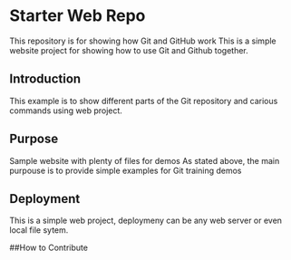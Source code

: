 # Starter Web Repo

This repository is for showing how Git and GitHub work
This is a simple website project for showing how to use Git and Github together.

## Introduction

This example is to show different parts of the Git repository and carious commands using web project.

## Purpose

Sample website with plenty of files for demos
As stated above, the main purpouse is to provide simple examples for Git training demos

## Deployment

This is a simple web project, deploymeny can be any web server or even local file sytem.

##How to Contribute